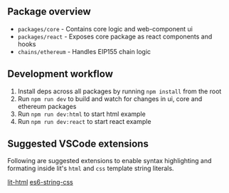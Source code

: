 ## Package overview

- `packages/core` - Contains core logic and web-component ui
- `packages/react` - Exposes core package as react components and hooks
- `chains/ethereum` - Handles EIP155 chain logic

## Development workflow

1. Install deps across all packages by running `npm install` from the root
2. Run `npm run dev` to build and watch for changes in ui, core and ethereum packages
3. Run `npm run dev:html` to start html example
4. Run `npm run dev:react` to start react example

## Suggested VSCode extensions

Following are suggested extensions to enable syntax highlighting and formating inside lit's `html` and `css` template string literals.

[lit-html](https://marketplace.visualstudio.com/items?itemName=bierner.lit-html)
[es6-string-css](https://marketplace.visualstudio.com/items?itemName=bashmish.es6-string-css)

